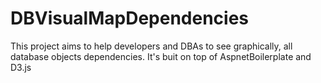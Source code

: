 # DBVisualMapDependencies
This project aims to help developers and DBAs to see graphically, all database objects dependencies. It's buit on top of AspnetBoilerplate and D3.js
